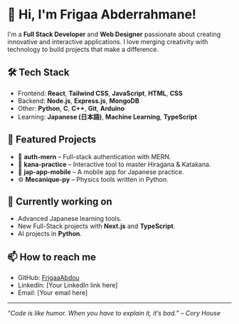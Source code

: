 # 👋 Hi, I'm Frigaa Abderrahmane!

I'm a **Full Stack Developer** and **Web Designer** passionate about creating innovative and interactive applications. I love merging creativity with technology to build projects that make a difference.

## 🛠️ Tech Stack
- Frontend: **React**, **Tailwind CSS**, **JavaScript**, **HTML**, **CSS**
- Backend: **Node.js**, **Express.js**, **MongoDB**
- Other: **Python**, **C**, **C++**, **Git**, **Arduino**
- Learning: **Japanese (日本語)**, **Machine Learning**, **TypeScript**

## 🚀 Featured Projects
- 🔐 **auth-mern** – Full-stack authentication with MERN.
- 📝 **kana-practice** – Interactive tool to master Hiragana & Katakana.
- 📱 **jap-app-mobile** – A mobile app for Japanese practice.
- ⚙️ **Mecanique-py** – Physics tools written in Python.

## 🌱 Currently working on
- Advanced Japanese learning tools.
- New Full-Stack projects with **Next.js** and **TypeScript**.
- AI projects in **Python**.

## 📫 How to reach me
- GitHub: [FrigaaAbdou](https://github.com/FrigaaAbdou)
- LinkedIn: [Your LinkedIn link here]
- Email: [Your email here]

---
*“Code is like humor. When you have to explain it, it’s bad.” – Cory House*

